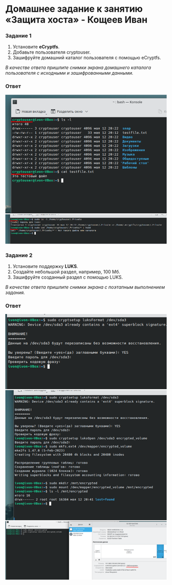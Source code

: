 # Домашнее задание к занятию  «Защита хоста» - Кощеев Иван


### Задание 1

1. Установите **eCryptfs**.
2. Добавьте пользователя cryptouser.
3. Зашифруйте домашний каталог пользователя с помощью eCryptfs.

*В качестве ответа  пришлите снимки экрана домашнего каталога пользователя с исходными и зашифрованными данными.*  

### Ответ

![image1](https://github.com/SirSeoPro/12-02/blob/main/1.png)
![image2](https://github.com/SirSeoPro/12-02/blob/main/2.png)

### Задание 2

1. Установите поддержку **LUKS**.
2. Создайте небольшой раздел, например, 100 Мб.
3. Зашифруйте созданный раздел с помощью LUKS.

*В качестве ответа пришлите снимки экрана с поэтапным выполнением задания.*

### Ответ
![image3](https://github.com/SirSeoPro/12-02/blob/main/3.png)
![image4](https://github.com/SirSeoPro/12-02/blob/main/4.png)
![image5](https://github.com/SirSeoPro/12-02/blob/main/5.png)
